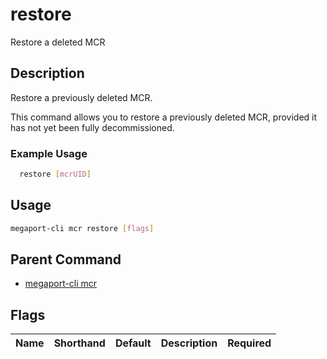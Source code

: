 # restore

Restore a deleted MCR

## Description

Restore a previously deleted MCR.

This command allows you to restore a previously deleted MCR, provided it has not yet been fully decommissioned.

### Example Usage

```sh
  restore [mcrUID]
```

## Usage

```sh
megaport-cli mcr restore [flags]
```


## Parent Command

* [megaport-cli mcr](megaport-cli_mcr.md)


## Flags

| Name | Shorthand | Default | Description | Required |
|------|-----------|---------|-------------|----------|


